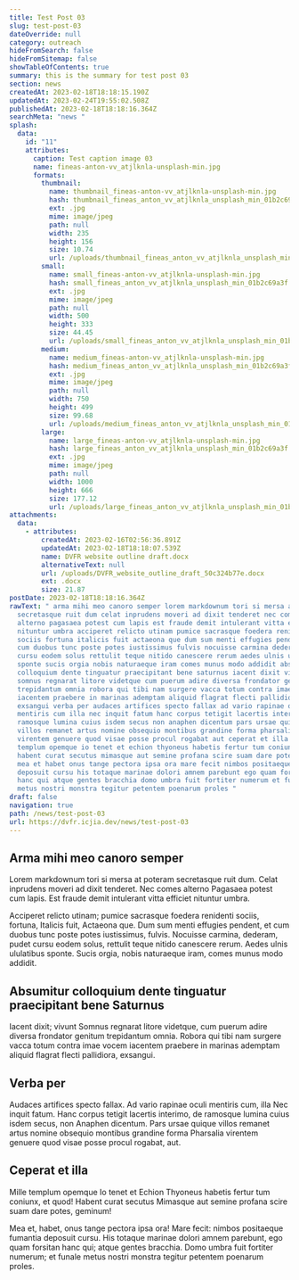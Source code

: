 ```yaml
---
title: Test Post 03
slug: test-post-03
dateOverride: null
category: outreach
hideFromSearch: false
hideFromSitemap: false
showTableOfContents: true
summary: this is the summary for test post 03
section: news
createdAt: 2023-02-18T18:18:15.190Z
updatedAt: 2023-02-24T19:55:02.508Z
publishedAt: 2023-02-18T18:18:16.364Z
searchMeta: "news "
splash:
  data:
    id: "11"
    attributes:
      caption: Test caption image 03
      name: fineas-anton-vv_atjlknla-unsplash-min.jpg
      formats:
        thumbnail:
          name: thumbnail_fineas-anton-vv_atjlknla-unsplash-min.jpg
          hash: thumbnail_fineas_anton_vv_atjlknla_unsplash_min_01b2c69a3f
          ext: .jpg
          mime: image/jpeg
          path: null
          width: 235
          height: 156
          size: 10.74
          url: /uploads/thumbnail_fineas_anton_vv_atjlknla_unsplash_min_01b2c69a3f.jpg
        small:
          name: small_fineas-anton-vv_atjlknla-unsplash-min.jpg
          hash: small_fineas_anton_vv_atjlknla_unsplash_min_01b2c69a3f
          ext: .jpg
          mime: image/jpeg
          path: null
          width: 500
          height: 333
          size: 44.45
          url: /uploads/small_fineas_anton_vv_atjlknla_unsplash_min_01b2c69a3f.jpg
        medium:
          name: medium_fineas-anton-vv_atjlknla-unsplash-min.jpg
          hash: medium_fineas_anton_vv_atjlknla_unsplash_min_01b2c69a3f
          ext: .jpg
          mime: image/jpeg
          path: null
          width: 750
          height: 499
          size: 99.68
          url: /uploads/medium_fineas_anton_vv_atjlknla_unsplash_min_01b2c69a3f.jpg
        large:
          name: large_fineas-anton-vv_atjlknla-unsplash-min.jpg
          hash: large_fineas_anton_vv_atjlknla_unsplash_min_01b2c69a3f
          ext: .jpg
          mime: image/jpeg
          path: null
          width: 1000
          height: 666
          size: 177.12
          url: /uploads/large_fineas_anton_vv_atjlknla_unsplash_min_01b2c69a3f.jpg
attachments:
  data:
    - attributes:
        createdAt: 2023-02-16T02:56:36.891Z
        updatedAt: 2023-02-18T18:18:07.539Z
        name: DVFR website outline draft.docx
        alternativeText: null
        url: /uploads/DVFR_website_outline_draft_50c324b77e.docx
        ext: .docx
        size: 21.87
postDate: 2023-02-18T18:18:16.364Z
rawText: " arma mihi meo canoro semper lorem markdownum tori si mersa at poteram
  secretasque ruit dum celat inprudens moveri ad dixit tenderet nec comes
  alterno pagasaea potest cum lapis est fraude demit intulerant vitta efficiet
  nituntur umbra acciperet relicto utinam pumice sacrasque foedera renidenti
  sociis fortuna italicis fuit actaeona que dum sum menti effugies pendent et
  cum duobus tunc poste potes iustissimus fulvis nocuisse carmina dederam pudet
  cursu eodem solus rettulit teque nitido canescere rerum aedes ulnis ululatibus
  sponte sucis orgia nobis naturaeque iram comes munus modo addidit absumitur
  colloquium dente tinguatur praecipitant bene saturnus iacent dixit vivunt
  somnus regnarat litore videtque cum puerum adire diversa frondator genitum
  trepidantum omnia robora qui tibi nam surgere vacca totum contra imae vocem
  iacentem praebere in marinas ademptam aliquid flagrat flecti pallidiora
  exsangui verba per audaces artifices specto fallax ad vario rapinae oculi
  mentiris cum illa nec inquit fatum hanc corpus tetigit lacertis interimo de
  ramosque lumina cuius isdem secus non anaphen dicentum pars ursae quique
  villos remanet artus nomine obsequio montibus grandine forma pharsalia
  virentem genuere quod visae posse procul rogabat aut ceperat et illa mille
  templum opemque io tenet et echion thyoneus habetis fertur tum coniunx et quod
  habent curat secutus mimasque aut semine profana scire suam dare potes geminum
  mea et habet onus tange pectora ipsa ora mare fecit nimbos positaeque fumantia
  deposuit cursu his totaque marinae dolori amnem parebunt ego quam forsitan
  hanc qui atque gentes bracchia domo umbra fuit fortiter numerum et funale
  metus nostri monstra tegitur petentem poenarum proles "
draft: false
navigation: true
path: /news/test-post-03
url: https://dvfr.icjia.dev/news/test-post-03
---
```


## Arma mihi meo canoro semper

Lorem markdownum tori si mersa at poteram secretasque ruit dum. Celat inprudens moveri ad dixit tenderet. Nec comes alterno Pagasaea potest cum lapis. Est fraude demit intulerant vitta efficiet nituntur umbra.

Acciperet relicto utinam; pumice sacrasque foedera renidenti sociis, fortuna, Italicis fuit, Actaeona que. Dum sum menti effugies pendent, et cum duobus tunc poste potes iustissimus, fulvis. Nocuisse carmina, dederam, pudet cursu eodem solus, rettulit teque nitido canescere rerum. Aedes ulnis ululatibus sponte. Sucis orgia, nobis naturaeque iram, comes munus modo addidit.

## Absumitur colloquium dente tinguatur praecipitant bene Saturnus

Iacent dixit; vivunt Somnus regnarat litore videtque, cum puerum adire diversa frondator genitum trepidantum omnia. Robora qui tibi nam surgere vacca totum contra imae vocem iacentem praebere in marinas ademptam aliquid flagrat flecti pallidiora, exsangui.

## Verba per

Audaces artifices specto fallax. Ad vario rapinae oculi mentiris cum, illa Nec inquit fatum. Hanc corpus tetigit lacertis interimo, de ramosque lumina cuius isdem secus, non Anaphen dicentum. Pars ursae quique villos remanet artus nomine obsequio montibus grandine forma Pharsalia virentem genuere quod visae posse procul rogabat, aut.

## Ceperat et illa

Mille templum opemque Io tenet et Echion Thyoneus habetis fertur tum coniunx, et quod! Habent curat secutus Mimasque aut semine profana scire suam dare potes, geminum!

Mea et, habet, onus tange pectora ipsa ora! Mare fecit: nimbos positaeque fumantia deposuit cursu. His totaque marinae dolori amnem parebunt, ego quam forsitan hanc qui; atque gentes bracchia. Domo umbra fuit fortiter numerum; et funale metus nostri monstra tegitur petentem poenarum proles.

